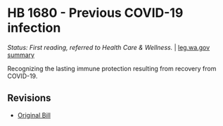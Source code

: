 # HB 1680 - Previous COVID-19 infection
*Status: First reading, referred to Health Care & Wellness.* | [leg.wa.gov summary](https://app.leg.wa.gov/billsummary?BillNumber=1680&Year=2021)

Recognizing the lasting immune protection resulting from recovery from COVID-19.

## Revisions
* [Original Bill](1/)